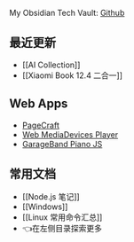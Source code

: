 My Obsidian Tech Vault: [Github](https://github.com/canwdev/canwdev.github.io)

## 最近更新

- [[AI Collection]]
- [[Xiaomi Book 12.4 二合一]]

## Web Apps

- [PageCraft](https://canwdev.github.io/page-craft-vite/index.html)
- [Web MediaDevices Player](https://canwdev.github.io/web-mediadevices-player/)
- [GarageBand Piano JS](https://canwdev.github.io/garageband-piano-js/)

## 常用文档

- [[Node.js 笔记]]
- [[Windows]]
- [[Linux 常用命令汇总]]
- 👈在左侧目录探索更多

